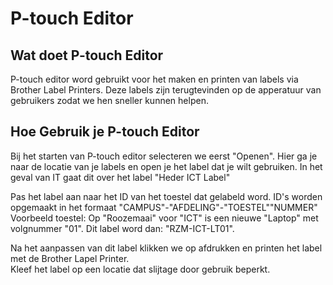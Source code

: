 # P-touch Editor

## Wat doet P-touch Editor
P-touch editor word gebruikt voor het maken en printen van labels via Brother Label Printers. 
Deze labels zijn terugtevinden op de apperatuur van gebruikers zodat we hen sneller kunnen helpen.

## Hoe Gebruik je P-touch Editor

Bij het starten van P-touch editor selecteren we eerst "Openen". Hier ga je naar de locatie van je labels en open je het label dat je wilt gebruiken. In het geval van IT gaat dit over het label "Heder ICT Label"


["CAMPUS" - "AFDELING" - "TOESTEL" worden later gehyperlinked naar de lijsten van afkortingen]: <>
Pas het label aan naar het ID van het toestel dat gelabeld word. ID's worden opgemaakt in het formaat "CAMPUS"-"AFDELING"-"TOESTEL""NUMMER"
Voorbeeld toestel: Op "Roozemaai" voor "ICT" is een nieuwe "Laptop" met volgnummer "01". Dit label word dan: "RZM-ICT-LT01".

Na het aanpassen van dit label klikken we op afdrukken en printen het label met de Brother Lapel Printer. <br>
Kleef het label op een locatie dat slijtage door gebruik beperkt.

